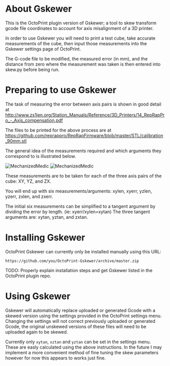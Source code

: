 # About Gskewer
This is the OctoPrint plugin version of Gskewer; a tool to skew transform gcode file coordinates to account for axis misalignment of a 3D printer.

In order to use Gskewer you will need to print a test cube, take accurate measurements of the cube, then input those measurements into the Gskewer settings page of OctoPrint. 

The G-code file to be modified, the measured error (in mm), and the distance from zero where the measurement was taken is then entered into skew.py before being run.


# Preparing to use Gskewer
The task of measuring the error between axis pairs is shown in good detail at http://www.zs1jen.org/Station_Manuals/Reference/3D_Printers/14_RepRapPro_-_Axis_compensation.pdf

The files to be printed for the above process are at https://github.com/reprappro/RepRapFirmware/blob/master/STL/calibration_90mm.stl

The general idea of the measurements required and which arguments they correspond to is illustrated below.

![MechanizedMedic](https://github.com/MechanizedMedic/gskewer/raw/master/gskewer_measuring1.png "Positive skew error.")
![MechanizedMedic](https://github.com/MechanizedMedic/gskewer/raw/master/gskewer_measuring2.png "Negative skew error.")

These measurements are to be taken for each of the three axis pairs of the cube: XY, YZ, and ZX.

You will end up with six measurements/arguments: xylen, xyerr, yzlen, yzerr, zxlen, and zxerr.

The initial six measurements can be simplified to a tangent argument by dividing the error by length. (ie: xyerr/xylen=xytan) The three tangent arguments are: xytan, yztan, and zxtan.

# Installing Gskewer

OctoPrint Gskewer can currently only be installed manually using this URL:

    https://github.com/you/OctoPrint-Gskewer/archive/master.zip

TODO: Properly explain installation steps and get Gskewer listed in the OctoPrint plugin repo.

# Using Gskewer

Gskewer will automatically replace uploaded or generated Gcode with a skewed version using the settings provided in the OctoPrint settings menu. Changing the settings will not correct previously uploaded or generated Gcode, the original unskewed versions of these files will need to be uploaded again to be skewed.

Currently only `xytan`, `xztan` and `yztan` can be set in the settings menu. These are easly calculated using the above instructions. In the future I may implement a more convenient method of fine tuning the skew parameters however for now this appears to works just fine.
